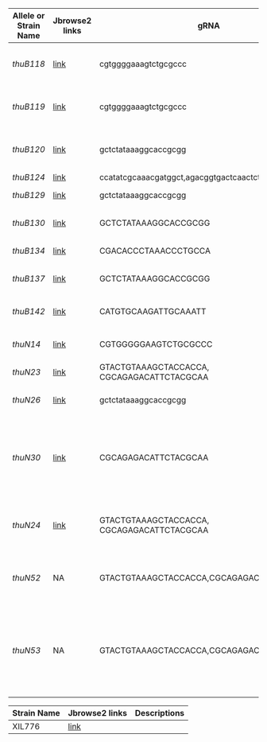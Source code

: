 | Allele or Strain Name  | Jbrowse2 links| gRNA | Descriptions |
|---------|------|------|------|
| *thuB118* | [link](https://wormbase.org/tools/genome/jbrowse2/?config=https%3A%2F%2Fraw.githubusercontent.com%2FlybCNU%2Fxol1RI%2Frefs%2Fheads%2Fmain%2Falleles%2Fconfig.json&session=spec-%7B%22views%22%3A%5B%7B%22type%22%3A%22LinearSyntenyView%22%2C%22tracks%22%3A%5B%22c_briggsae_allele_vs_c_briggsae_genome%22%5D%2C%22views%22%3A%5B%7B%22loc%22%3A%22X%3A9246461-9247460%22%2C%22assembly%22%3A%22c_briggsae.PRJNA10731.WS284.genomic%22%2C%22tracks%22%3A%5B%22trackData%22%2C%22cbgRNA%22%5D%7D%2C%7B%22loc%22%3A%22thuB118%3A1..5085%22%2C%22assembly%22%3A%22c_briggsae_allele%22%2C%22tracks%22%3A%5B%22c_briggsae_allele%22%5D%7D%5D%7D%5D%7D) | cgtggggaaagtctgcgccc | Single Copy Insertion of P*Cbr-Phis-72*_Promoter::mNeonGreen::H2B::*Cbr-his-72* 3'UTR into _C. briggeae_ genome chrX |
| *thuB119* | [link](https://wormbase.org/tools/genome/jbrowse2/?config=https%3A%2F%2Fraw.githubusercontent.com%2FlybCNU%2Fxol1RI%2Frefs%2Fheads%2Fmain%2Falleles%2Fconfig.json&session=spec-%7B%22views%22%3A%5B%7B%22type%22%3A%22LinearSyntenyView%22%2C%22tracks%22%3A%5B%22c_briggsae_allele_vs_c_briggsae_genome%22%5D%2C%22views%22%3A%5B%7B%22loc%22%3A%22X%3A9246461-9247460%22%2C%22assembly%22%3A%22c_briggsae.PRJNA10731.WS284.genomic%22%2C%22tracks%22%3A%5B%22trackData%22%2C%22cbgRNA%22%5D%7D%2C%7B%22loc%22%3A%22thuB119%3A1..5034%22%2C%22assembly%22%3A%22c_briggsae_allele%22%2C%22tracks%22%3A%5B%22c_briggsae_allele%22%5D%7D%5D%7D%5D%7D) | cgtggggaaagtctgcgccc | Single Copy Insertion of P*Cbr-Phis-72*_Promoter::wCherry::H2B::*Cbr-his-72* 3'UTR into _C. briggeae_ genome chrX |
| *thuB120* | [link](https://wormbase.org/tools/genome/jbrowse2/?config=https%3A%2F%2Fraw.githubusercontent.com%2FlybCNU%2Fxol1RI%2Frefs%2Fheads%2Fmain%2Falleles%2Fconfig.json&session=spec-%7B%22views%22%3A%5B%7B%22type%22%3A%22LinearSyntenyView%22%2C%22tracks%22%3A%5B%22c_briggsae_allele_vs_c_briggsae_genome%22%5D%2C%22views%22%3A%5B%7B%22loc%22%3A%22II%3A6715843-6716842%22%2C%22assembly%22%3A%22c_briggsae.PRJNA10731.WS284.genomic%22%2C%22tracks%22%3A%5B%22trackData%22%2C%22cbgRNA%22%5D%7D%2C%7B%22loc%22%3A%22thuB120%3A1..4689%22%2C%22assembly%22%3A%22c_briggsae_allele%22%2C%22tracks%22%3A%5B%22c_briggsae_allele%22%5D%7D%5D%7D%5D%7D) | gctctataaaggcaccgcgg | Single Copy Insertion of P*Cbr-Phis-72*_Promoter::Myri::wCherry::*Cbr-his-72* 3'UTR into _C. briggeae_ genome chrII |
| *thuB124* | [link](https://wormbase.org/tools/genome/jbrowse2/?config=https%3A%2F%2Fraw.githubusercontent.com%2FlybCNU%2Fxol1RI%2Frefs%2Fheads%2Fmain%2Falleles%2Fconfig.json&session=spec-%7B%22views%22%3A%5B%7B%22type%22%3A%22LinearSyntenyView%22%2C%22tracks%22%3A%5B%22c_briggsae_allele_vs_c_briggsae_genome%22%5D%2C%22views%22%3A%5B%7B%22loc%22%3A%22X%3A13797590-13799053%22%2C%22assembly%22%3A%22c_briggsae.PRJNA10731.WS284.genomic%22%2C%22tracks%22%3A%5B%22trackData%22%2C%22cbgRNA%22%2C%22c_briggsae_allele%22%5D%7D%2C%7B%22loc%22%3A%22thuB124%3A1..832%22%2C%22assembly%22%3A%22c_briggsae_allele%22%2C%22tracks%22%3A%5B%22c_briggsae_allele%22%5D%7D%5D%7D%5D%7D) | ccatatcgcaaacgatggct,agacggtgactcaactctgg | _Cbr-xol-1_ Deletion mutant|
| *thuB129* | [link](https://wormbase.org/tools/genome/jbrowse2/?config=https%3A%2F%2Fraw.githubusercontent.com%2FlybCNU%2Fxol1RI%2Frefs%2Fheads%2Fmain%2Falleles%2Fconfig.json&session=spec-%7B%22views%22%3A%5B%7B%22type%22%3A%22LinearSyntenyView%22%2C%22tracks%22%3A%5B%22c_briggsae_allele_vs_c_briggsae_genome%22%5D%2C%22views%22%3A%5B%7B%22loc%22%3A%22II%3A6715843-6716842%22%2C%22assembly%22%3A%22c_briggsae.PRJNA10731.WS284.genomic%22%2C%22tracks%22%3A%5B%22trackData%22%2C%22cbgRNA%22%5D%7D%2C%7B%22loc%22%3A%22thuB129%3A1..13094%22%2C%22assembly%22%3A%22c_briggsae_allele%22%2C%22tracks%22%3A%5B%22c_briggsae_allele%22%5D%7D%5D%7D%5D%7D) | gctctataaaggcaccgcgg | Single Copy Insertion of _Cni-xol-1_ into _C. briggeae_ genome chrII |
| *thuB130* | [link](https://wormbase.org/tools/genome/jbrowse2/?config=https%3A%2F%2Fraw.githubusercontent.com%2FlybCNU%2Fxol1RI%2Frefs%2Fheads%2Fmain%2Falleles%2Fconfig.json&session=spec-%7B%22views%22%3A%5B%7B%22type%22%3A%22LinearSyntenyView%22%2C%22tracks%22%3A%5B%22c_briggsae_allele_vs_c_briggsae_genome%22%5D%2C%22views%22%3A%5B%7B%22loc%22%3A%22II%3A6715843-6716842%22%2C%22assembly%22%3A%22c_briggsae.PRJNA10731.WS284.genomic%22%2C%22tracks%22%3A%5B%22trackData%22%2C%22cbgRNA%22%5D%7D%2C%7B%22loc%22%3A%22thuB130%3A1..11394%22%2C%22assembly%22%3A%22c_briggsae_allele%22%2C%22tracks%22%3A%5B%22c_briggsae_allele%22%5D%7D%5D%7D%5D%7D) |GCTCTATAAAGGCACCGCGG| Single Copy Insertion of P*Cbr-xol-1*::mNeonGreen::*Cbr-xol-1* 3'UTR into _C. briggeae_ genome chrII |
| *thuB134* | [link](https://wormbase.org/tools/genome/jbrowse2/?config=https%3A%2F%2Fraw.githubusercontent.com%2FlybCNU%2Fxol1RI%2Frefs%2Fheads%2Fmain%2Falleles%2Fconfig.json&session=spec-%7B%22views%22%3A%5B%7B%22type%22%3A%22LinearSyntenyView%22%2C%22tracks%22%3A%5B%22c_briggsae_allele_vs_c_briggsae_genome%22%5D%2C%22views%22%3A%5B%7B%22loc%22%3A%22II%3A14009217-14010216%22%2C%22assembly%22%3A%22c_briggsae.PRJNA10731.WS284.genomic%22%2C%22tracks%22%3A%5B%22trackData%22%2C%22cbgRNA%22%5D%7D%2C%7B%22loc%22%3A%22thuB134%3A1..13721%22%2C%22assembly%22%3A%22c_briggsae_allele%22%2C%22tracks%22%3A%5B%22c_briggsae_allele%22%5D%7D%5D%7D%5D%7D) |CGACACCCTAAACCCTGCCA| Single Copy Insertion of _Cni-xol-1.1_ into _C. briggeae_ genome chrII |
| *thuB137* | [link](https://wormbase.org/tools/genome/jbrowse2/?config=https%3A%2F%2Fraw.githubusercontent.com%2FlybCNU%2Fxol1RI%2Frefs%2Fheads%2Fmain%2Falleles%2Fconfig.json&session=spec-%7B%22views%22%3A%5B%7B%22type%22%3A%22LinearSyntenyView%22%2C%22tracks%22%3A%5B%22c_briggsae_allele_vs_c_briggsae_genome%22%5D%2C%22views%22%3A%5B%7B%22loc%22%3A%22II%3A6715843-6716842%22%2C%22assembly%22%3A%22c_briggsae.PRJNA10731.WS284.genomic%22%2C%22tracks%22%3A%5B%22trackData%22%2C%22cbgRNA%22%5D%7D%2C%7B%22loc%22%3A%22thuB137%3A1..12133%22%2C%22assembly%22%3A%22c_briggsae_allele%22%2C%22tracks%22%3A%5B%22c_briggsae_allele%22%5D%7D%5D%7D%5D%7D) | GCTCTATAAAGGCACCGCGG | Single Copy Insertion of P*Cni-xol-1*::mNeonGreen::*Cbr-xol-1* 3'UTR into _C. briggeae_ genome chrII |
|*thuB142*|[link](https://wormbase.org/tools/genome/jbrowse2/?config=https%3A%2F%2Fraw.githubusercontent.com%2FlybCNU%2Fxol1RI%2Frefs%2Fheads%2Fmain%2Falleles%2Fconfig.json&session=spec-%7B%22views%22%3A%5B%7B%22type%22%3A%22LinearSyntenyView%22%2C%22tracks%22%3A%5B%22c_briggsae_allele_vs_c_briggsae_genome%22%5D%2C%22views%22%3A%5B%7B%22loc%22%3A%22X%3A16464968-16468731%22%2C%22assembly%22%3A%22c_briggsae.PRJNA10731.WS284.genomic%22%2C%22tracks%22%3A%5B%22trackData%22%2C%22cbgRNA%22%5D%7D%2C%7B%22loc%22%3A%22thuB142%3A1..6437%22%2C%22assembly%22%3A%22c_briggsae_allele%22%2C%22tracks%22%3A%5B%22c_briggsae_allele%22%5D%7D%5D%7D%5D%7D) | CATGTGCAAGATTGCAAATT | Single Copy Insertion of P*Cbr-myo-2*::GFP::*Cbr-his-72* 3'UTR into _C. briggeae_ genome chrX|
| *thuN14* | [link](https://wormbase.org/tools/genome/jbrowse2/?config=https%3A%2F%2Fraw.githubusercontent.com%2FlybCNU%2Fxol1RI%2Frefs%2Fheads%2Fmain%2Falleles%2Fconfig.json&session=spec-%7B%22views%22%3A%5B%7B%22type%22%3A%22LinearSyntenyView%22%2C%22tracks%22%3A%5B%22c_nigoni_allele_vs_c_nigoni_genome%22%5D%2C%22views%22%3A%5B%7B%22loc%22%3A%22X%3A14192671-14193670%22%2C%22assembly%22%3A%22GCA_027920645.1_ASM2792064v1_genomic%22%2C%22tracks%22%3A%5B%22GCA_027920645.1_ASM2792064v1_annotation.gff%22%2C%22cngRNA%22%5D%7D%2C%7B%22loc%22%3A%22thuN14%3A1..5034%22%2C%22assembly%22%3A%22c_nigoni_allele%22%2C%22tracks%22%3A%5B%22c_nigoni_allele%22%5D%7D%5D%7D%5D%7D) |CGTGGGGGAAGTCTGCGCCC| Single Copy Insertion of P*Cbr-his-72*::wCherry::H2B::*Cbr-his-72* 3'UTR into *C. nigoni* genome chrX |
| *thuN23* | [link](https://wormbase.org/tools/genome/jbrowse2/?config=https%3A%2F%2Fraw.githubusercontent.com%2FlybCNU%2Fxol1RI%2Frefs%2Fheads%2Fmain%2Falleles%2Fconfig.json&session=spec-%7B%22views%22%3A%5B%7B%22type%22%3A%22LinearSyntenyView%22%2C%22tracks%22%3A%5B%22c_nigoni_allele_vs_c_nigoni_genome%22%5D%2C%22views%22%3A%5B%7B%22loc%22%3A%22X%3A18451812..18453641%22%2C%22assembly%22%3A%22GCA_027920645.1_ASM2792064v1_genomic%22%2C%22tracks%22%3A%5B%22GCA_027920645.1_ASM2792064v1_annotation.gff%22%2C%22cngRNA%22%2C%22c_nigoni_allele%22%5D%7D%2C%7B%22loc%22%3A%22thuN23%3A1..1000%5Brev%5D%22%2C%22assembly%22%3A%22c_nigoni_allele%22%2C%22tracks%22%3A%5B%22c_nigoni_allele%22%5D%7D%5D%7D%5D%7D) | GTACTGTAAAGCTACCACCA, CGCAGAGACATTCTACGCAA | *Cni-xol-1.1* deletion mutant |
| *thuN26* | [link](https://wormbase.org/tools/genome/jbrowse2/?config=https%3A%2F%2Fraw.githubusercontent.com%2FlybCNU%2Fxol1RI%2Frefs%2Fheads%2Fmain%2Falleles%2Fconfig.json&session=spec-%7B%22views%22%3A%5B%7B%22type%22%3A%22LinearSyntenyView%22%2C%22tracks%22%3A%5B%22c_nigoni_allele_vs_c_nigoni_genome%22%5D%2C%22views%22%3A%5B%7B%22loc%22%3A%22II%3A7526454-7527596%22%2C%22assembly%22%3A%22GCA_027920645.1_ASM2792064v1_genomic%22%2C%22tracks%22%3A%5B%22GCA_027920645.1_ASM2792064v1_annotation.gff%22%2C%22cngRNA%22%5D%7D%2C%7B%22loc%22%3A%22thuN26%3A1-4689%22%2C%22assembly%22%3A%22c_nigoni_allele%22%2C%22tracks%22%3A%5B%22c_nigoni_allele%22%5D%7D%5D%7D%5D%7D) |gctctataaaggcaccgcgg| Single Copy Insertion of P*Cbr-Phis-72*::Myri::wCherry::*Cbr-his-72* 3'UTR into *C. nigoni* genome chrII  |
| *thuN30* | [link](https://wormbase.org/tools/genome/jbrowse2/?config=https%3A%2F%2Fraw.githubusercontent.com%2FlybCNU%2Fxol1RI%2Frefs%2Fheads%2Fmain%2Falleles%2Fconfig.json&session=spec-%7B%22views%22%3A%5B%7B%22type%22%3A%22LinearSyntenyView%22%2C%22tracks%22%3A%5B%22c_nigoni_allele_vs_c_nigoni_genome%22%5D%2C%22views%22%3A%5B%7B%22loc%22%3A%22X%3A18791067-18793541%22%2C%22assembly%22%3A%22GCA_027920645.1_ASM2792064v1_genomic%22%2C%22tracks%22%3A%5B%22GCA_027920645.1_ASM2792064v1_annotation.gff%22%2C%22cngRNA%22%5D%7D%2C%7B%22loc%22%3A%22thuN30%3A1-7390%22%2C%22assembly%22%3A%22c_nigoni_allele%22%2C%22tracks%22%3A%5B%22c_nigoni_allele%22%5D%7D%5D%7D%5D%7D) |CGCAGAGACATTCTACGCAA| *thuN30* is a *Cni-xol-1* mutant obtained by Single Copy Insertion of P*Cbr-Phis-72*_Promoter::mNeonGreen::H2B::*Cbr-his-72* 3'UTR + P*rps-27*_Promoter::NeoR::*unc-54* 3'UTR into *Cni-xol-1*; however, *thuN30* still retains partial *Cni-xol-1* activity. |
| *thuN24* | [link](https://wormbase.org/tools/genome/jbrowse2/?config=https%3A%2F%2Fraw.githubusercontent.com%2FlybCNU%2Fxol1RI%2Frefs%2Fheads%2Fmain%2Falleles%2Fconfig.json&session=spec-%7B%22views%22%3A%5B%7B%22type%22%3A%22LinearSyntenyView%22%2C%22tracks%22%3A%5B%22c_nigoni_allele_vs_c_nigoni_genome%22%5D%2C%22views%22%3A%5B%7B%22loc%22%3A%22X%3A18791067-18793541%22%2C%22assembly%22%3A%22GCA_027920645.1_ASM2792064v1_genomic%22%2C%22tracks%22%3A%5B%22GCA_027920645.1_ASM2792064v1_annotation.gff%22%2C%22cngRNA%22%2C%22c_nigoni_allele%22%5D%7D%2C%7B%22loc%22%3A%22thuN24%3A1-8121%22%2C%22assembly%22%3A%22c_nigoni_allele%22%2C%22tracks%22%3A%5B%22c_nigoni_allele%22%5D%7D%5D%7D%5D%7D) |GTACTGTAAAGCTACCACCA, CGCAGAGACATTCTACGCAA| *Cni-xol-1* deletion mutant, thuN24 was generated by knocking out *Cni-xol-1* in the thuN30 background, since thuN30 still retains partial *Cni-xol-1* activity.  |
|*thuN52*| NA |GTACTGTAAAGCTACCACCA,CGCAGAGACATTCTACGCAA| *thuN52* is a *Cni-xol-1.1* deletion mutant, similar to *thuN23* but not sequenced. *thuN53* is a *Cni-xol-1* deletion mutant, similar to *thuN24* but not sequenced. |
|*thuN53*| NA |GTACTGTAAAGCTACCACCA,CGCAGAGACATTCTACGCAA|  *thuN53* is a *Cni-xol-1* deletion mutant, similar to *thuN24* but not sequenced. Both *thuN52* and *thuN53* were generated in the thuN30 background by knocking out *Cni-xol-1.1* (thuN52) or *Cni-xol-1* (*thuN53*) in a single injection. *thuN52*, *thuN53*, and *thuN30* are linked, but *thuN52* is more easily separated from *thuN53*/*thuN30*.|

| Strain Name  | Jbrowse2 links | Descriptions |
|---------|------|------|
|XIL776|[link](https://wormbase.org/tools/genome/jbrowse2/?config=https%3A%2F%2Fraw.githubusercontent.com%2FlybCNU%2Fxol1RI%2Frefs%2Fheads%2Fmain%2Falleles%2Fconfig.json&loc=cniI%3A1..17%2C659%2C879%20cniII%3A1..20%2C054%2C978%20cniIII%3A1..16%2C929%2C140%20cniIV%3A1..20%2C457%2C831%20cniV%3A1..24%2C353%2C328%20cniX%3A1..29%2C053%2C730%20cbrI%3A1..15%2C455%2C979%20cbrII%3A1..16%2C627%2C154%20cbrIII%3A1..14%2C578%2C851%20cbrIV%3A1..17%2C485%2C439%20cbrV%3A1..19%2C495%2C157%20cbrX%3A1..21%2C540%2C570&assembly=cn.ASM2792064v1_cb4.PRJNA10731&tracks=url_track_1&sessionTracks=%5B%7B%22assemblyNames%22%3A%5B%22cn.ASM2792064v1_cb4.PRJNA10731%22%5D%2C%22name%22%3A%22XIL776%22%2C%22type%22%3A%22QuantitativeTrack%22%2C%22trackId%22%3A%22url_track_1%22%2C%22adapter%22%3A%7B%22type%22%3A%22BigWigAdapter%22%2C%22bigWigLocation%22%3A%7B%22uri%22%3A%22https%3A%2F%2Fraw.githubusercontent.com%2FlybCNU%2Fxol1RI%2Frefs%2Fheads%2Fmain%2Falleles%2FXIL776.bw%22%2C%22locationType%22%3A%22UriLocation%22%7D%7D%2C%22displays%22%3A%5B%7B%22renderers%22%3A%7B%22XYPlotRenderer%22%3A%7B%22summaryScoreMode%22%3A%22avg%22%7D%7D%2C%22type%22%3A%22LinearWiggleDisplay%22%2C%22maxScore%22%3A2%2C%22displayId%22%3A%22XIL776-LinearWiggleDisplay%22%7D%5D%2C%22category%22%3A%5B%22germlineRNAseq%22%5D%7D%5D) ||  DNA-seq results for introgression line XIL776, Sequencing depth was normalized using the RPGC (Reads Per Genomic Content) |
